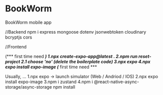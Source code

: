 # BookWorm
BookWorm mobile app

//Backend
npm i express mongoose dotenv jsonwebtoken cloudinary bcryptjs cors

//Frontend

(*** first time need ***)
1.npx create-expo-app@latest .
2.npm run reset-project
  2.1 choose 'no' (delete the boilerplate code)
3.npx expo
4.npx expo install expo-image
(*** first time need ***

Usually, ...
1.npx expo -> launch simulator (Web / Andriod / IOS) 
2.npx expo install expo-image
3.npm i zustand
4.npm i @react-native-async-storage/async-storage
npm install

